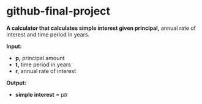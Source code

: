 # github-final-project

**A calculator that calculates simple interest given principal,** annual rate of interest and time period in years.

**Input:**
   - **p,** principal amount
   - **t,** time period in years
   - **r,** annual rate of interest

**Output:**
   - **simple interest** = p*t*r
